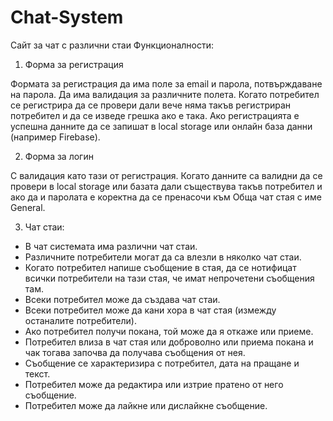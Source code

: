 # Chat-System
Сайт за чат с различни стаи
Функционалности:
1. Форма за регистрация

  Формата за регистрация да има поле за email и парола, потвърждаване на парола. Да има валидация за различните полета. Когато потребител се регистрира да се провери       дали вече няма такъв регистриран потребител и да се изведе грешка ако е така. Ако регистрацията е успешна данните да се запишат в local storage или онлайн база данни     (например Firebase).
  
2. Форма за логин

  С валидация като тази от регистрация. Когато данните са валидни да се провери в local storage или базата дали съществува такъв потребител и ако да и паролата е           коректна да се пренасочи към Обща чат стая с име General.
  
3. Чат стаи:

  - В чат системата има различни чат стаи.
  - Различните потребители могат да са влезли в няколко чат стаи.
  - Когато потребител напише съобщение в стая, да се нотифицат всички потребители на тази стая, че имат непрочетени съобщения там.
  - Всеки потребител може да създава чат стаи.
  - Всеки потребител може да кани хора в чат стая (измежду останалите потребители).
  - Ако потребител получи покана, той може да я откаже или приеме.
  - Потребител влиза в чат стая или доброволно или приема покана и чак тогава започва да получава съобщения от нея.
  - Съобщение се характеризира с потребител, дата на пращане и текст.
  - Потребител може да редактира или изтрие пратено от него съобщение.
  - Потребител може да лайкне или дислайкне съобщение.
